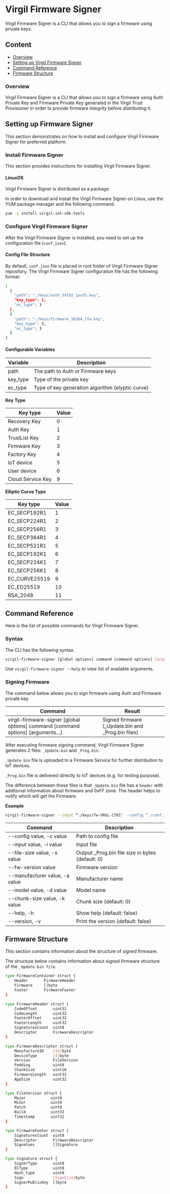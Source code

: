 # Virgil Firmware Signer
Virgil Firmware Signer is a CLI that allows you to sign a firmware using private keys.

## Content
- [Overview](#overview)
- [Setting up Virgil Firmware Signer](#setting-up-virgil-firmware-signer)
- [Command Reference](#command-reference)
- [Firmware Structure](#firmware-structure)


### Overview
Virgil Firmware Signer is a CLI that allows you to sign a firmware using Auth Private Key and Firmware Private Key generated in the Virgil Trust Provisioner in order to provide firmware integrity before distributing it.

## Setting up Firmware Signer
This section demonstrates on how to install and configure Virgil Firmware Signer for preferred platform.

### Install Firmware Signer
This section provides instructions for installing Virgil Firmware Signer.

#### LinuxOS
Virgil Firmware Signer is distributed as a package.

In order to download and install the Virgil Firmware Signer on Linux, use the YUM package manager and the following command:

```bash
yum -y install virgil-iot-sdk-tools
```

### Configure Virgil Firmware Signer
After the Virgil Firmware Signer is installed, you need to set up the configuration file (```conf.json```).

#### Config File Structure
By default, ```conf.json``` file is placed in root folder of Virgil Firmware Signer repository. The Virgil Firmware Signer configuration file has the following format:

```bash
[
  {
    "path": "./keys/auth_54192_1auth.key",
    "key_type": 1,
    "ec_type": 3
  },
  {
    "path": "./keys/firmware_16364_1fw.key",
    "key_type": 3,
    "ec_type": 3
  }
]
```
#### Configurable Variables

| Variable | Description                                      |
|----------|--------------------------------------------------|
| path     | The path to Auth or Firmware keys                |
| key_type | Type of the private key                          |
| ec_type  | Type of key generation algorithm (elyptic curve) |

**Key Type**

| Key type          | Value |
|-------------------|-------|
| Recovery Key      | 0     |
| Auth Key          | 1     |
| TrustList Key     | 2     |
| Firmware Key      | 3     |
| Factory Key       | 4     |
| IoT device        | 5     |
| User device       | 6     |
| Cloud Service Key | 9     |

**Elliptic Curve Type**

| Key type      | Value |
|---------------|-------|
| EC_SECP192R1  | 1     |
| EC_SECP224R1  | 2     |
| EC_SECP256R1  | 3     |
| EC_SECP384R1  | 4     |
| EC_SECP521R1  | 5     |
| EC_SECP192K1  | 6     |
| EC_SECP224K1  | 7     |
| EC_SECP256K1  | 8     |
| EC_CURVE25519 | 9     |
| EC_ED25519    | 10    |
| RSA_2048      | 11    |

## Command Reference
Here is the list of possible commands for Virgil Firmware Signer.

### Syntax
The CLI has the following syntax.

```bash
virgil-firmware-signer [global options] command [command options] [arguments...]
```
Use ```virgil-firmware-signer --help``` to view list of available arguments.

### Signing Firmware
The command below allows you to sign firmware using Auth and Firmware private key.

| Command                                                                          | Result                                            |
|----------------------------------------------------------------------------------|---------------------------------------------------|
| virgil-firmware-signer [global options] command [command options] [arguments...] | Signed firmware (_Update.bin and _Prog.bin files) |

After executing firmware signing command, Virgil Firmware Signer generates 2 files: ```_Update.bin``` and ```_Prog.bin```.

```_Update.bin``` file is uploaded to a Firmware Service for further distribution to IoT devices.

```_Prog.bin``` file is delivered directly to IoT devices  (e.g. for testing purpose).

The difference between these files is that ```_Update.bin``` file has a ```header``` with additional information about firmware and 0xFF zone. The header helps to notify which will get the Firmware.

**Example**

```bash
virgil-firmware-signer --input “./keys/fw-VRGL-Cf01" --config “./conf.json” --file-size 1000000 --fw-version 0.1.2.3456 --manufacturer VRGL --model Cf01 --chunk-size 64000
```
| Command                        | Description                                      |
|--------------------------------|--------------------------------------------------|
| --config value, -c value       | Path to config file                              |
| --input value, -i value        | Input file                                       |
| --file-size value, -s value    | Output _Prog.bin file size in bytes (default: 0) |
| --fw-version value             | Firmware version                                 |
| --manufacturer value, -a value | Manufacturer name                                |
| --model value, -d value        | Model name                                       |
| --chunk-size value, -k value   | Chunk size (default: 0)                          |
| --help, -h                     | Show help (default: false)                       |
| --version, -v                  | Print the version (default: false)               |

## Firmware Structure
This section contains information about the structure of signed firmware.

The structure below contains information about signed firmware structure of the ```_Update.bin file```.

```bash
type FirmwareContainer struct {
    Header       FirmwareHeader
    Firmware     []byte
    Footer       FirmwareFooter
}

type FirmwareHeader struct {
    CodeOffset       uint32
    CodeLength       uint32
    FooterOffset     uint32
    FooterLength     uint32
    SignaturesCount  uint8
    Descriptor       FirmwareDescriptor
}

type FirmwareDescriptor struct {
    ManufactureID    [16]byte
    DeviceType       [4]byte
    Version          FileVersion
    Padding          uint8
    ChunkSize        uint16
    FirmwareLength   uint32
    AppSize          uint32
}

type FileVersion struct {
    Major           uint8
    Minor           uint8
    Patch           uint8
    Build           uint32
    Timestamp       uint32
}

type FirmwareFooter struct {
    SignaturesCount  uint8
    Descriptor       FirmwareDescriptor
    Signatues        []Signature
}

type Signature struct {
    SignerType       uint8
    ECType           uint8
    Hash_type        uint8
    Sign             [SignSize]byte
    SignerPublicKey  []byte
}
```
